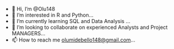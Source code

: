 - 👋 Hi, I’m @Olu148
- 👀 I’m interested in R and Python...
- 🌱 I’m currently learning SQL and Data Analysis ...
- 💞️ I’m looking to collaborate on experienced Analysts and Project MANAGERS...
- 📫 How to reach me olumidebello148@gmail.com...

<!---
Olu148/Olu148 is a ✨ special ✨ repository because its `README.md` (this file) appears on your GitHub profile.
You can click the Preview link to take a look at your changes.
--->
